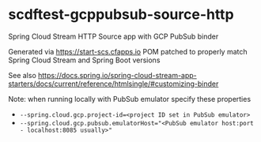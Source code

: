# scdftest-gcppubsub-source-http
Spring Cloud Stream HTTP Source app with GCP PubSub binder

Generated via https://start-scs.cfapps.io
POM patched to properly match Spring Cloud Stream and Spring Boot versions

See also https://docs.spring.io/spring-cloud-stream-app-starters/docs/current/reference/htmlsingle/#customizing-binder

Note: when running locally with PubSub emulator specify these properties
- `--spring.cloud.gcp.project-id=<project ID set in PubSub emulator>`
- `--spring.cloud.gcp.pubsub.emulatorHost="<PubSub emulator host:port - localhost:8085 usually>"`
